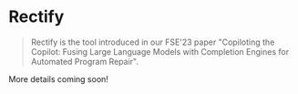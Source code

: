 # Rectify

> Rectify is the tool introduced in our FSE'23 paper "Copiloting the Copilot: Fusing Large Language Models with Completion Engines for Automated Program Repair".

More details coming soon!
